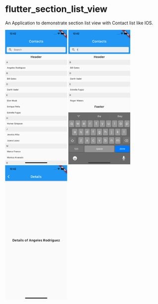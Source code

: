 # flutter_section_list_view

An Application to demonstrate section list view with Contact list like IOS.

<img src="https://github.com/ayushj9716/flutter_section_list_view/blob/main/ScreenShots1.png" width="200" />
<img src="https://github.com/ayushj9716/flutter_section_list_view/blob/main/ScreenShots2.png" width="200" />
<img src="https://github.com/ayushj9716/flutter_section_list_view/blob/main/ScreenShots3.png" width="200" />
